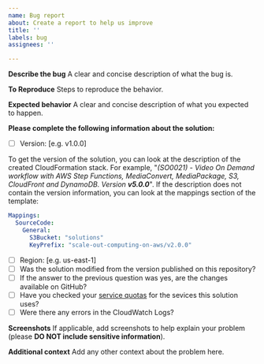 ```yaml
---
name: Bug report
about: Create a report to help us improve
title: ''
labels: bug
assignees: ''

---
```


**Describe the bug**
A clear and concise description of what the bug is.

**To Reproduce**
Steps to reproduce the behavior.

**Expected behavior**
A clear and concise description of what you expected to happen.

**Please complete the following information about the solution:**
- [ ] Version: [e.g. v1.0.0]

To get the version of the solution, you can look at the description of the created CloudFormation stack. For example, "_(SO0021) - Video On Demand workflow with AWS Step Functions, MediaConvert, MediaPackage, S3, CloudFront and DynamoDB. Version **v5.0.0**_". If the description does not contain the version information, you can look at the mappings section of the template:

```yaml
Mappings:
  SourceCode:
    General:
      S3Bucket: "solutions"
      KeyPrefix: "scale-out-computing-on-aws/v2.0.0"
```

- [ ] Region: [e.g. us-east-1]
- [ ] Was the solution modified from the version published on this repository?
- [ ] If the answer to the previous question was yes, are the changes available on GitHub?
- [ ] Have you checked your [service quotas](https://docs.aws.amazon.com/general/latest/gr/aws_service_limits.html) for the sevices this solution uses?
- [ ] Were there any errors in the CloudWatch Logs?

**Screenshots**
If applicable, add screenshots to help explain your problem (please **DO NOT include sensitive information**).

**Additional context**
Add any other context about the problem here.